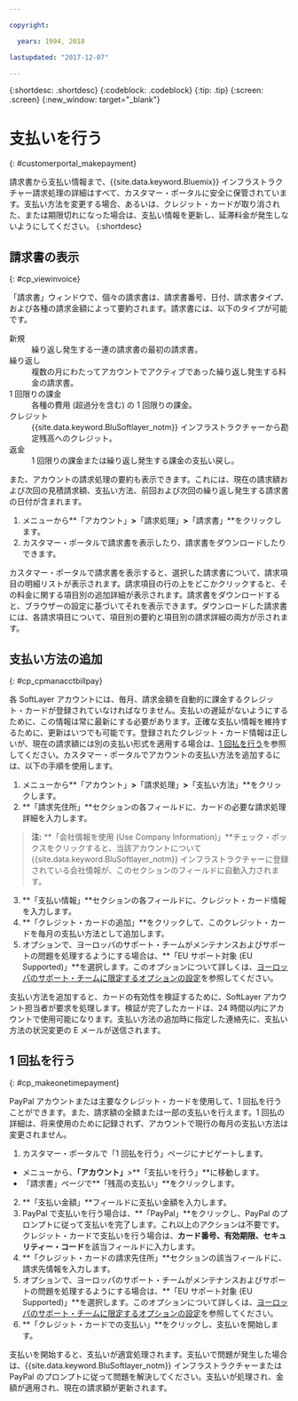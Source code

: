 ```yaml
---

copyright:

  years: 1994, 2018

lastupdated: "2017-12-07"

---
```


{:shortdesc: .shortdesc}
{:codeblock: .codeblock}
{:tip: .tip}
{:screen: .screen}
{:new_window: target="_blank"}


# 支払いを行う
{: #customerportal_makepayment}

請求書から支払い情報まで、{{site.data.keyword.Bluemix}} インフラストラクチャー請求処理の詳細はすべて、カスタマー・ポータルに安全に保管されています。支払い方法を変更する場合、あるいは、クレジット・カードが取り消された、または期限切れになった場合は、支払い情報を更新し、延滞料金が発生しないようにしてください。
{:shortdesc}

## 請求書の表示
{: #cp_viewinvoice}

「請求書」ウィンドウで、個々の請求書は、請求書番号、日付、請求書タイプ、および各種の請求金額によって要約されます。請求書には、以下のタイプが可能です。

<dl>
<dt>新規</dt>
<dd>繰り返し発生する一連の請求書の最初の請求書。</dd>
<dt>繰り返し</dt>
<dd>複数の月にわたってアカウントでアクティブであった繰り返し発生する料金の請求書。</dd>
<dt>1 回限りの課金</dt>
<dd>各種の費用 (超過分を含む) の 1 回限りの課金。</dd>
<dt>クレジット</dt>
<dd>{{site.data.keyword.BluSoftlayer_notm}} インフラストラクチャーから勘定残高へのクレジット。</dd>
<dt>返金</dt>
<dd>1 回限りの課金または繰り返し発生する課金の支払い戻し。</dd>
</dl>

また、アカウントの請求処理の要約も表示できます。これには、現在の請求額および次回の見積請求額、支払い方法、前回および次回の繰り返し発生する請求書の日付が含まれます。 

1. メニューから**「アカウント」**>**「請求処理」**>**「請求書」**をクリックします。
2. カスタマー・ポータルで請求書を表示したり、請求書をダウンロードしたりできます。

カスタマー・ポータルで請求書を表示すると、選択した請求書について、請求項目の明細リストが表示されます。請求項目の行の上をどこかクリックすると、その料金に関する項目別の追加詳細が表示されます。請求書をダウンロードすると、ブラウザーの設定に基づいてそれを表示できます。ダウンロードした請求書には、各請求項目について、項目別の要約と項目別の請求詳細の両方が示されます。

## 支払い方法の追加
{: #cp_cpmanacctbillpay}

各 SoftLayer アカウントには、毎月、請求金額を自動的に課金するクレジット・カードが登録されていなければなりません。支払いの遅延がないようにするために、この情報は常に最新にする必要があります。正確な支払い情報を維持するために、更新はいつでも可能です。登録されたクレジット・カード情報は正しいが、現在の請求額には別の支払い形式を適用する場合は、[1 回払を行う](/docs/customer-portal/cpmanacctbillpay.html#cp_makeonetimepayment)を参照してください。カスタマー・ポータルでアカウントの支払い方法を追加するには、以下の手順を使用します。

1. メニューから**「アカウント」**>**「請求処理」**>**「支払い方法」**をクリックします。
2. **「請求先住所」**セクションの各フィールドに、カードの必要な請求処理詳細を入力します。
> **注:** **「会社情報を使用 (Use Company Information)」**チェック・ボックスをクリックすると、当該アカウントについて {{site.data.keyword.BluSoftlayer_notm}} インフラストラクチャーに登録されている会社情報が、このセクションのフィールドに自動入力されます。
3. **「支払い情報」**セクションの各フィールドに、クレジット・カード情報を入力します。
4. **「クレジット・カードの追加」**をクリックして、このクレジット・カードを毎月の支払い方法として追加します。
5. オプションで、ヨーロッパのサポート・チームがメンテナンスおよびサポートの問題を処理するようにする場合は、**「EU サポート対象 (EU Supported)」**を選択します。このオプションについて詳しくは、[ヨーロッパのサポート・チームに限定するオプションの設定](/docs/customer-portal/pay-invoice.html#cp_seteusupported)を参照してください。

支払い方法を追加すると、カードの有効性を検証するために、SoftLayer アカウント担当者が要求を処理します。検証が完了したカードは、24 時間以内にアカウントで使用可能になります。支払い方法の追加時に指定した連絡先に、支払い方法の状況変更の E メールが送信されます。

## 1 回払を行う
{: #cp_makeonetimepayment}

PayPal アカウントまたは主要なクレジット・カードを使用して、1 回払を行うことができます。また、請求額の全額または一部の支払いを行えます。1 回払の詳細は、将来使用のために記録されず、アカウントで現行の毎月の支払い方法は変更されません。

1. カスタマー・ポータルで「1 回払を行う」ページにナビゲートします。
 * メニューから、**「アカウント」**>**「支払いを行う」**に移動します。
 * 「請求書」ページで**「残高の支払い」**をクリックします。
2. **「支払い金額」**フィールドに支払い金額を入力します。
3. PayPal で支払いを行う場合は、**「PayPal」**をクリックし、PayPal のプロンプトに従って支払いを完了します。これ以上のアクションは不要です。クレジット・カードで支払いを行う場合は、**カード番号、有効期限、セキュリティー・コード**を該当フィールドに入力します。
4. **「クレジット・カードの請求先住所」**セクションの該当フィールドに、請求先情報を入力します。
5. オプションで、ヨーロッパのサポート・チームがメンテナンスおよびサポートの問題を処理するようにする場合は、**「EU サポート対象 (EU Supported)」**を選択します。このオプションについて詳しくは、[ヨーロッパのサポート・チームに限定するオプションの設定](/docs/customer-portal/pay-invoice.html#cp_seteusupported)を参照してください。
6. **「クレジット・カードでの支払い」**をクリックし、支払いを開始します。

支払いを開始すると、支払いが適宜処理されます。支払いで問題が発生した場合は、{{site.data.keyword.BluSoftlayer_notm}} インフラストラクチャーまたは PayPal のプロンプトに従って問題を解決してください。支払いが処理され、金額が適用され、現在の請求額が更新されます。
